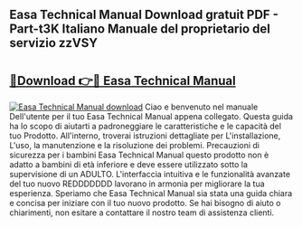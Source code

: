 ## Easa Technical Manual Download gratuit PDF - Part-t3K Italiano Manuale del proprietario del servizio zzVSY

# <h2><a href="http://dfd76b.blite.top/?on=Easa+Technical+Manual">🔗Download 👉🔴 Easa Technical Manual</a></h2>

[![Easa Technical Manual download](https://i.imgur.com/lujVjoI.png)](http://dfd76b.blite.top/?on=Easa+Technical+Manual)
Ciao e benvenuto nel manuale Dell'utente per il tuo Easa Technical Manual appena collegato. Questa guida ha lo scopo di aiutarti a padroneggiare le caratteristiche e le capacità del tuo Prodotto. All'interno, troverai istruzioni dettagliate per L'installazione, L'uso, la manutenzione e la risoluzione dei problemi. Precauzioni di sicurezza per i bambini Easa Technical Manual questo prodotto non è adatto a bambini di età inferiore e deve essere utilizzato sotto la supervisione di un ADULTO. L'interfaccia intuitiva e le funzionalità avanzate del tuo nuovo REDDDDDDD lavorano in armonia per migliorare la tua esperienza. Speriamo che Easa Technical Manual sia stata una guida chiara e concisa per iniziare con il tuo nuovo prodotto. Se hai bisogno di aiuto o chiarimenti, non esitare a contattare il nostro team di assistenza clienti.
